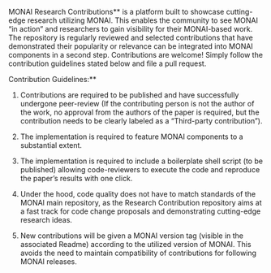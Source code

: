 MONAI Research Contributions** is a platform built to showcase cutting-edge research utilizing MONAI. This enables the community to see MONAI “in action” and  researchers to gain visibility for their MONAI-based work. The repository is regularly reviewed and selected contributions that have demonstrated their popularity or relevance can be integrated into MONAI components in a second step. Contributions are welcome! Simply follow the contribution guidelines stated below and file a pull request.

Contribution Guidelines:**

1. Contributions are required to be published and have successfully undergone peer-review (If the contributing person is not the author of the work, no approval from the authors of the paper is required, but the contribution needs to be clearly labeled as a “Third-party contribution”).

2. The implementation is required to feature MONAI components to a substantial extent.

3. The implementation is required to include a boilerplate shell script (to be published) allowing code-reviewers to execute the code and reproduce the paper’s results with one click.

4. Under the hood, code quality does not have to match standards of the MONAI main repository, as the Research Contribution repository aims at a fast track for code change proposals and demonstrating cutting-edge research ideas.

5. New contributions will be given a MONAI version tag (visible in the associated Readme) according to the utilized version of MONAI. This avoids the need to maintain compatibility of contributions for following MONAI releases.
